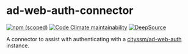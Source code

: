 # ad-web-auth-connector

[![npm (scoped)](https://img.shields.io/npm/v/@cityssm/ad-web-auth-connector)](https://www.npmjs.com/package/@cityssm/ad-web-auth-connector)
[![Code Climate maintainability](https://img.shields.io/codeclimate/maintainability/cityssm/ad-web-auth-connector)](https://codeclimate.com/github/cityssm/ad-web-auth-connector)
[![DeepSource](https://app.deepsource.com/gh/cityssm/ad-web-auth-connector.svg/?label=active+issues&show_trend=true&token=8xymCZa0kknO-x8Pnf9vxl9s)](https://app.deepsource.com/gh/cityssm/ad-web-auth-connector/)

A connector to assist with authenticating with
a [cityssm/ad-web-auth](https://github.com/cityssm/ad-web-auth) instance.
